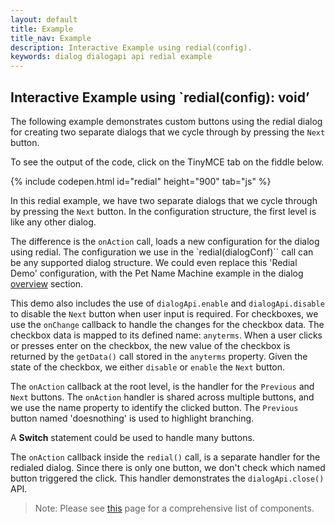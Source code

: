 ```yaml
---
layout: default
title: Example
title_nav: Example
description: Interactive Example using redial(config).
keywords: dialog dialogapi api redial example
---
```


## Interactive Example using `redial(config): void’

The following example demonstrates custom buttons using the redial dialog for creating two separate dialogs that we cycle through by pressing the `Next` button.  

To see the output of the code, click on the TinyMCE tab on the fiddle below.

{% include codepen.html id="redial" height="900" tab="js" %}

In this redial example, we have two separate dialogs that we cycle through by pressing the `Next` button.  In the configuration structure, the first level is like any other dialog.

The difference is the `onAction` call, loads a new configuration for the dialog using redial.  The configuration we use in the `redial(dialogConf)`` call can be any supported dialog structure.  We could even replace this 'Redial Demo' configuration, with the Pet Name Machine example in the dialog [overview]({{site.baseurl}}./overview/) section.

This demo also includes the use of `dialogApi.enable` and `dialogApi.disable` to disable the `Next` button when user input is required.  For checkboxes, we use the `onChange` callback to handle the changes for the checkbox data.  The checkbox data is mapped to its defined name: `anyterms`.  When a user clicks or presses enter on the checkbox, the new value of the checkbox is returned by the `getData()` call stored in the `anyterms` property.  Given the state of the checkbox, we either `disable` or `enable` the `Next` button.

The `onAction` callback at the root level, is the handler for the `Previous` and `Next` buttons. The `onAction` handler is shared across multiple buttons, and we use the name property to identify the clicked button.  The `Previous` button named 'doesnothing' is used to highlight branching.

A **Switch** statement could be used to handle many buttons.

The `onAction` callback inside the `redial()` call, is a separate handler for the redialed dialog.  Since there is only one button, we don't check which named button triggered the click. This handler demonstrates the `dialogApi.close()` API.

> Note: Please see [this]({{site.baseurl}}/api-reference-guide/dialog/component) page for a comprehensive list of components.
